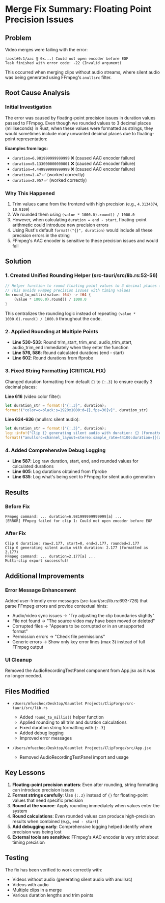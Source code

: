 # Merge Fix Summary: Floating Point Precision Issues

## Problem
Video merges were failing with the error:
```
[aost#0:1/aac @ 0x...] Could not open encoder before EOF
Task finished with error code: -22 (Invalid argument)
```

This occurred when merging clips without audio streams, where silent audio was being generated using FFmpeg's `anullsrc` filter.

## Root Cause Analysis

### Initial Investigation
The error was caused by floating-point precision issues in duration values passed to FFmpeg. Even though we rounded values to 3 decimal places (milliseconds) in Rust, when these values were formatted as strings, they would sometimes include many unwanted decimal places due to floating-point representation:

**Examples from logs:**
- `duration=6.981999999999999` ❌ (caused AAC encoder failure)
- `duration=5.133000000000001` ❌ (caused AAC encoder failure)
- `duration=4.449999999999999` ❌ (caused AAC encoder failure)
- `duration=1.47` ✅ (worked correctly)
- `duration=2.957` ✅ (worked correctly)

### Why This Happened
1. Trim values came from the frontend with high precision (e.g., `4.3134374`, `10.9109`)
2. We rounded them using `(value * 1000.0).round() / 1000.0`
3. However, when calculating `duration = end - start`, floating-point arithmetic could introduce new precision errors
4. Using Rust's default `format!("{}", duration)` would include all these precision errors in the string
5. FFmpeg's AAC encoder is sensitive to these precision issues and would fail

## Solution

### 1. Created Unified Rounding Helper (src-tauri/src/lib.rs:52-56)
```rust
// Helper function to round floating point values to 3 decimal places (milliseconds)
// This avoids FFmpeg precision issues with timing values
fn round_to_millis(value: f64) -> f64 {
    (value * 1000.0).round() / 1000.0
}
```

This centralizes the rounding logic instead of repeating `(value * 1000.0).round() / 1000.0` throughout the code.

### 2. Applied Rounding at Multiple Points
- **Line 530-533**: Round trim_start, trim_end, audio_trim_start, audio_trim_end immediately when they enter the function
- **Line 576, 586**: Round calculated durations (end - start)
- **Line 602**: Round durations from ffprobe

### 3. Fixed String Formatting (CRITICAL FIX)
Changed duration formatting from default `{}` to `{:.3}` to ensure exactly 3 decimal places:

**Line 616** (video color filter):
```rust
let duration_str = format!("{:.3}", duration);
format!("color=c=black:s=1920x1080:d={},fps=30[v]", duration_str)
```

**Line 634-636** (anullsrc silent audio):
```rust
let duration_str = format!("{:.3}", duration);
log::info!("Clip {} generating silent audio with duration: {} (formatted as {})", i, duration, duration_str);
format!("anullsrc=channel_layout=stereo:sample_rate=44100:duration={}[a]", duration_str)
```

### 4. Added Comprehensive Debug Logging
- **Line 587**: Log raw duration, start, end, and rounded values for calculated durations
- **Line 605**: Log durations obtained from ffprobe
- **Line 635**: Log what's being sent to FFmpeg for silent audio generation

## Results

### Before Fix
```
FFmpeg command: ... duration=6.981999999999999[a] ...
[ERROR] FFmpeg failed for clip 1: Could not open encoder before EOF
```

### After Fix
```
Clip 0 duration: raw=2.177, start=0, end=2.177, rounded=2.177
Clip 0 generating silent audio with duration: 2.177 (formatted as 2.177)
FFmpeg command: ... duration=2.177[a] ...
Multi-clip export successful!
```

## Additional Improvements

### Error Message Enhancement
Added user-friendly error messages (src-tauri/src/lib.rs:693-726) that parse FFmpeg errors and provide contextual hints:
- Audio/video sync issues → "Try adjusting the clip boundaries slightly"
- File not found → "The source video may have been moved or deleted"
- Corrupted files → "Appears to be corrupted or in an unsupported format"
- Permission errors → "Check file permissions"
- Generic errors → Show only key error lines (max 3) instead of full FFmpeg output

### UI Cleanup
Removed the AudioRecordingTestPanel component from App.jsx as it was no longer needed.

## Files Modified
- `/Users/mfuechec/Desktop/Gauntlet Projects/ClipForge/src-tauri/src/lib.rs`
  - Added `round_to_millis()` helper function
  - Applied rounding to all trim and duration calculations
  - Fixed duration string formatting with `{:.3}`
  - Added debug logging
  - Improved error messages

- `/Users/mfuechec/Desktop/Gauntlet Projects/ClipForge/src/App.jsx`
  - Removed AudioRecordingTestPanel import and usage

## Key Lessons

1. **Floating-point precision matters**: Even after rounding, string formatting can introduce precision issues
2. **Format strings carefully**: Use `{:.3}` instead of `{}` for floating-point values that need specific precision
3. **Round at the source**: Apply rounding immediately when values enter the system
4. **Round calculations**: Even rounded values can produce high-precision results when combined (e.g., `end - start`)
5. **Add debugging early**: Comprehensive logging helped identify where precision was being lost
6. **External tools are sensitive**: FFmpeg's AAC encoder is very strict about timing precision

## Testing
The fix has been verified to work correctly with:
- Videos without audio (generating silent audio with anullsrc)
- Videos with audio
- Multiple clips in a merge
- Various duration lengths and trim points
